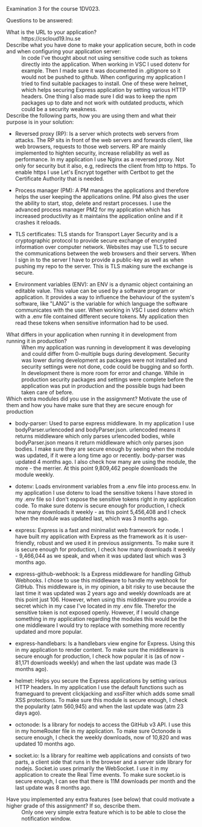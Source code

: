 Examination 3 for the course 1DV023.

Questions to be answered:

<dl>
  <dt>What is the URL to your application?</dt>
  <dd>https://cscloud19.lnu.se</dd>

<dt>Describe what you have done to make your application secure, both in code and when configuring your application server:</dt>

<dd>In code I've thought about not using sensitive code such as tokens directly into the application. When working in VSC I used dotenv for example. Then I made sure it was documented in .gitignore so it would not be pushed to github. 
When configuring my application I tried to find suitable packages to install. One of these were helmet, which helps securing Express application by setting various HTTP headers. 
One thing I also made sure I did was to keep the npm packages up to date and not work with outdated products, which could be a security weakness.</dd>

<dt>Describe the following parts, how you are using them and what their purpose is in your solution:</dt>

* Reversed proxy (RP): Is a server which protects web servers from attacks. The RP sits in front of the web servers and forwards client, like web browsers, requests to those web servers. RP are mainly implemented to highten security, increase reliability as well as performance. 
In my application I use Nginx as a reversed proxy. Not only for security but it also, e.g, redirects the client from http to https. To enable https I use Let's Encrypt together with Certbot to get the Certificate Authority that is needed.

* Process manager (PM): A PM manages the applications and therefore helps the user keeping the applications online. PM also gives the user the ability to start, stop, delete and restart processes. I use the advanced process manager PM2 for my application which has increased productivity as it maintains the application online and if it crashes it reloads.

* TLS certificates: TLS stands for Transport Layer Security and is a cryptographic protocol to provide secure exchange of encrypted information over computer network. Websites may use TLS to secure the communications between the web browsers and their servers.
When I sign in to the server I have to provide a public-key as well as when pushing my repo to the server. This is TLS making sure the exchange is secure. 

* Environment variables (ENV): an ENV is a dynamic object containing an editable value. This value can be used by a software program or application. It provides a way to influence the behaviour of the system's software, like "LANG" is the variable for which language the software communicates with the user.
When working in VSC I used dotenv which with a .env file contained different secure tokens. My application then read these tokens when sensitive information had to be used. 

<dt> What differs in your application when running it in development from running it in production?</dt>

<dd> When my application was running in development it was developing and could differ from 0-multiple bugs during development. Security was lower during development as packages were not installed and security settings were not done, code could be bugging and so forth. In development there is more room for error and change. 
While in production security packages and settings were complete before the application was put in production and the possible bugs had been taken care of before. </dd>

<dt>Which extra modules did you use in the assignment? Motivate the use of them and how you have make sure that they are secure enough for production</dt>

* body-parser: Used to parse express middleware. In my application I use bodyParser.urlencoded and bodyParser.json. urlencoded means it returns middleware which only parses urlencoded bodies, while bodyParser.json means it return middleware which only parses json bodies. I make sure they are secure enough by seeing when the module was updated, if it were a long time ago or recently. body-parser was updated 4 months ago. I also check how many are using the module, the more - the merrier. At this point 9,809,462 people downloads the module weekly. 

* dotenv: Loads environment variables from a .env file into process.env. In my application I use dotenv to load the sensitive tokens I have stored in my .env file so I don't expose the sensitive tokens right in my application code. To make sure dotenv is secure enough for production, I check how many downloads it weekly - as this point 5,456,408 and I check when the module was updated last, which was 3 months ago. 

* express: Express is a fast and minimalist web framework for node. I have built my application with Express as the framework as it is user-friendly, robust and we used it in previous assignments. To make sure it is secure enough for production, I check how many downloads it weekly - 9,466,044 as we speak, and when it was updated last which was 3 months ago.

* express-github-webhook: Is a Express middleware for handling Github Webhooks. I chose to use this middleware to handle my webhook for GitHub. This middleware is, in my opinion, a bit risky to use because the last time it was updated was 2 years ago and weekly downloads are at this point just 106. However, when using this middleware you provide a secret which in my case I've located in my .env file. Therefor the sensitive token is not exposed openly. However, if I would change something in my application regarding the modules this would be the one middleware I would try to replace with something more recently updated and more popular.

* express-handlebars: Is a handlebars view engine for Express. Using this in my application to render content. To make sure the middleware is secure enough for production, I check how popular it is (as of now - 81,171 downloads weekly) and when the last update was made (3 months ago).

* helmet: Helps you secure the Express applications by setting various HTTP headers. In my application I use the default functions such as frameguard to prevent clickjacking and xssFilter which adds some small XSS protections. To make sure this module is secure enough, I check the popularity (atm 560,945) and when the last update was (atm 23 days ago). 

* octonode: Is a library for nodejs to access the GitHub v3 API. I use this in my homeRouter file in my application. To make sure Octonode is secure enough, I check the weekly downloads, now of 10,820 and was updated 10 months ago.

* socket.io: Is a library for realtime web applications and consists of two parts, a client side that runs in the browser and a server side library for nodejs. Socket.io uses primarily the WebSocket. I use it in my application to create the Real Time events. To make sure socket.io is secure enough, I can see that there is 11M downloads per month and the last update was 8 months ago. 

<dt>Have you implemented any extra features (see below) that could motivate a higher grade of this assignment? If so, describe them.</dt>

<dd>Only one very simple extra feature which is to be able to close the notification window.</dd>
</dl>
